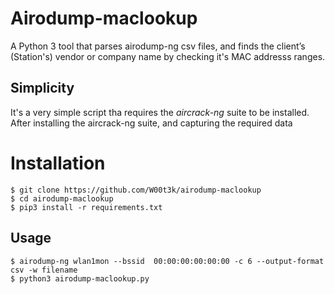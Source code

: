# Airodump-maclookup

A Python 3 tool that parses airodump-ng csv files, and finds the client’s (Station's) vendor or company name by checking it's MAC addresss ranges.

## Simplicity

It's a very simple script tha requires the *aircrack-ng* suite to be installed. After installing the aircrack-ng suite, and capturing the required data

# Installation

    $ git clone https://github.com/W00t3k/airodump-maclookup
    $ cd airodump-maclookup
    $ pip3 install -r requirements.txt
  
 ## Usage
 
    $ airodump-ng wlan1mon --bssid  00:00:00:00:00:00 -c 6 --output-format csv -w filename
    $ python3 airodump-maclookup.py

